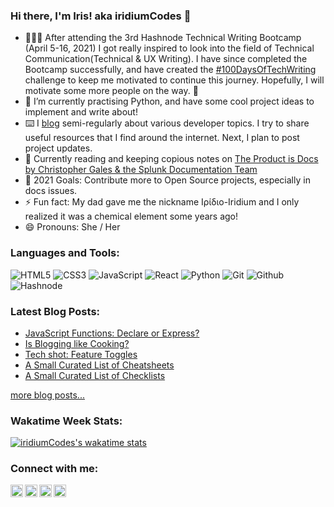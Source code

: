 ### Hi there, I'm Iris! aka iridiumCodes 👋

- 👩🏻‍💻 After attending the 3rd Hashnode Technical Writing Bootcamp (April 5-16, 2021) I got really inspired to look into the field of Technical Communication(Technical & UX Writing). I have since completed the Bootcamp successfully, and have created the [#100DaysOfTechWriting](https://github.com/irisdiakoumi/100-days-of-tech-writing) challenge to keep me motivated to continue this journey. Hopefully, I will motivate some more people on the way. 🤞
- 🌱 I’m currently practising Python, and have some cool project ideas to implement and write about! 
- ⌨️ I [blog](https://documenting.tech/) semi-regularly about various developer topics. I try to share useful resources that I find around the internet. Next, I plan to post project updates.
- 📖 Currently reading and keeping copious notes on [The Product is Docs by Christopher Gales & the Splunk Documentation Team](https://www.goodreads.com/book/show/37563319-the-product-is-docs)
- 🎯 2021 Goals: Contribute more to Open Source projects, especially in docs issues.
- ⚡ Fun fact: My dad gave me the nickname Ιρίδιο-Iridium and I only realized it was a chemical element some years ago!
- 😄 Pronouns: She / Her

### Languages and Tools:
<p>
<img src="https://img.shields.io/badge/HTML5-E34F26?logo=html5&logoColor=white&style=flat" alt="HTML5">
<img src="https://img.shields.io/badge/CSS3-1572B6?logo=css3&logoColor=white&style=flat" alt="CSS3">
<img src="https://img.shields.io/badge/JavaScript-F7DF1E?logo=javascript&logoColor=white&style=flat" alt="JavaScript">
<img src="https://img.shields.io/badge/React-61DAFB?logo=react&logoColor=white&style=flat" alt="React">
<img src="https://img.shields.io/badge/Python-3776AB?logo=python&logoColor=white&style=flat" alt="Python">
<img src="https://img.shields.io/badge/Git-F05032?logo=git&logoColor=white&style=flat" alt="Git">
<img src="https://img.shields.io/badge/Github-181717?logo=github&logoColor=white&style=flat" alt="Github">
<img src="https://img.shields.io/badge/Hashnode-2962FF?logo=hashnode&logoColor=white&style=flat" alt="Hashnode">
</p>

### Latest Blog Posts:

<!-- BLOG-POST-LIST:START -->
- [JavaScript Functions: Declare or Express?](https://blog.iridium.codes/javascript-functions-declare-or-express)
- [Is Blogging like Cooking?](https://blog.iridium.codes/is-blogging-like-cooking)
- [Tech shot: Feature Toggles](https://blog.iridium.codes/tech-shot-feature-toggles)
- [A Small Curated List of Cheatsheets](https://blog.iridium.codes/a-curated-list-of-cheatsheets)
- [A Small Curated List of Checklists](https://blog.iridium.codes/a-small-curated-list-of-checklists)
<!-- BLOG-POST-LIST:END -->
[more blog posts...](https://blog.iridium.codes)

### Wakatime Week Stats:
[![iridiumCodes's wakatime stats](https://github-readme-stats.vercel.app/api/wakatime?username=iridiumCodes&layout=compact)](https://github.com/anuraghazra/github-readme-stats)


### Connect with me:

[<img align="left" alt="iridium.codes | Blog" width="20px" src="https://cdn.jsdelivr.net/npm/simple-icons@v3/icons/hashnode.svg" />][website]
[<img align="left" alt="iridiumCodes | Twitter" width="20px" src="https://cdn.jsdelivr.net/npm/simple-icons@v3/icons/twitter.svg" />][twitter] 
[<img align="left" alt="Iris Diakoumi | LinkedIn" width="20px" src="https://cdn.jsdelivr.net/npm/simple-icons@v3/icons/linkedin.svg" />][linkedin] 
[<img align="left" alt="iridium.codes | Instagram" width="20px" src="https://cdn.jsdelivr.net/npm/simple-icons@v3/icons/instagram.svg" />][instagram]
                                                                                                                                                                     
<br>


[website]: https://documenting.tech
[twitter]: https://twitter.com/irisdiakoumi
[linkedin]: https://www.linkedin.com/in/irisdiakoumi/
[instagram]: https://www.instagram.com/irisdiakoumi/
